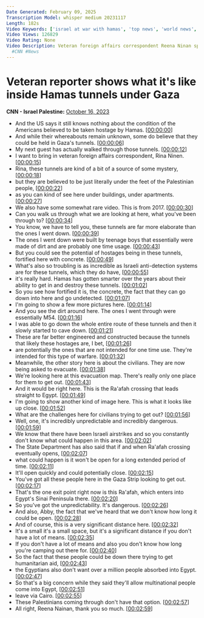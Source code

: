 ```yaml
---
Date Generated: February 09, 2025
Transcription Model: whisper medium 20231117
Length: 182s
Video Keywords: ['israel at war with hamas', 'top news', 'world news', 'abby phillip', 'gaza', 'tunnels', 'reena ninan']
Video Views: 126829
Video Rating: None
Video Description: Veteran foreign affairs correspondent Reena Ninan speaks with CNN's Abby Phillip about the Hamas-built tunnels underneath Gaza and the struggles for civilians to cross the only remaining open border crossing out of the region.
  #CNN #News
---
```


# Veteran reporter shows what it's like inside Hamas tunnels under Gaza
**CNN - Israel Palestine:** [October 16, 2023](https://www.youtube.com/watch?v=9LVVrfvv9BM)
*  And the US says it still knows nothing about the condition of the Americans believed to be taken hostage by Hamas. [[00:00:00](https://www.youtube.com/watch?v=9LVVrfvv9BM&t=0.0s)]
*  And while their whereabouts remain unknown, some do believe that they could be held in Gaza's tunnels. [[00:00:06](https://www.youtube.com/watch?v=9LVVrfvv9BM&t=6.44s)]
*  My next guest has actually walked through those tunnels. [[00:00:12](https://www.youtube.com/watch?v=9LVVrfvv9BM&t=12.08s)]
*  I want to bring in veteran foreign affairs correspondent, Rina Ninen. [[00:00:15](https://www.youtube.com/watch?v=9LVVrfvv9BM&t=15.120000000000001s)]
*  Rina, these tunnels are kind of a bit of a source of some mystery, [[00:00:18](https://www.youtube.com/watch?v=9LVVrfvv9BM&t=18.56s)]
*  but they are believed to be just literally under the feet of the Palestinian people, [[00:00:22](https://www.youtube.com/watch?v=9LVVrfvv9BM&t=22.8s)]
*  as you can kind of see here under buildings, under apartments. [[00:00:27](https://www.youtube.com/watch?v=9LVVrfvv9BM&t=27.52s)]
*  We also have some somewhat rare video. This is from 2017. [[00:00:30](https://www.youtube.com/watch?v=9LVVrfvv9BM&t=30.56s)]
*  Can you walk us through what we are looking at here, what you've been through to? [[00:00:34](https://www.youtube.com/watch?v=9LVVrfvv9BM&t=34.56s)]
*  You know, we have to tell you, these tunnels are far more elaborate than the ones I went down. [[00:00:39](https://www.youtube.com/watch?v=9LVVrfvv9BM&t=39.24s)]
*  The ones I went down were built by teenage boys that essentially were made of dirt and are probably one time usage. [[00:00:43](https://www.youtube.com/watch?v=9LVVrfvv9BM&t=43.04s)]
*  But you could see the potential of hostages being in these tunnels, fortified here with concrete. [[00:00:49](https://www.youtube.com/watch?v=9LVVrfvv9BM&t=49.04s)]
*  What's also so troubling is as incredible as Israeli anti-detection systems are for these tunnels, which they do have, [[00:00:55](https://www.youtube.com/watch?v=9LVVrfvv9BM&t=55.28s)]
*  it's really hard. Hamas has gotten smarter over the years about their ability to get in and destroy these tunnels. [[00:01:02](https://www.youtube.com/watch?v=9LVVrfvv9BM&t=62.040000000000006s)]
*  So you see how fortified it is, the concrete, the fact that they can go down into here and go undetected. [[00:01:07](https://www.youtube.com/watch?v=9LVVrfvv9BM&t=67.72s)]
*  I'm going to show a few more pictures here. [[00:01:14](https://www.youtube.com/watch?v=9LVVrfvv9BM&t=74.24000000000001s)]
*  And you see the dirt around here. The ones I went through were essentially M54. [[00:01:16](https://www.youtube.com/watch?v=9LVVrfvv9BM&t=76.36s)]
*  I was able to go down the whole entire route of these tunnels and then it slowly started to cave down. [[00:01:21](https://www.youtube.com/watch?v=9LVVrfvv9BM&t=81.36s)]
*  These are far better engineered and constructed because the tunnels that likely these hostages are, I bet, [[00:01:26](https://www.youtube.com/watch?v=9LVVrfvv9BM&t=86.6s)]
*  are potentially the ones that are not intended for one time use. They're intended for this type of warfare. [[00:01:32](https://www.youtube.com/watch?v=9LVVrfvv9BM&t=92.92s)]
*  Meanwhile, the other story here is about the civilians. They are now being asked to evacuate. [[00:01:38](https://www.youtube.com/watch?v=9LVVrfvv9BM&t=98.56s)]
*  We're looking here at this evacuation map. There's really only one place for them to get out. [[00:01:43](https://www.youtube.com/watch?v=9LVVrfvv9BM&t=103.96000000000001s)]
*  And it would be right here. This is the Ra'afah crossing that leads straight to Egypt. [[00:01:49](https://www.youtube.com/watch?v=9LVVrfvv9BM&t=109.04s)]
*  I'm going to show another kind of image here. This is what it looks like up close. [[00:01:52](https://www.youtube.com/watch?v=9LVVrfvv9BM&t=112.84s)]
*  What are the challenges here for civilians trying to get out? [[00:01:56](https://www.youtube.com/watch?v=9LVVrfvv9BM&t=116.84s)]
*  Well, one, it's incredibly unpredictable and incredibly dangerous. [[00:01:59](https://www.youtube.com/watch?v=9LVVrfvv9BM&t=119.32s)]
*  We know that there have been Israeli airstrikes and so you constantly don't know what could happen in this area. [[00:02:02](https://www.youtube.com/watch?v=9LVVrfvv9BM&t=122.52s)]
*  The State Department has also said that if and when Ra'afah crossing eventually opens, [[00:02:07](https://www.youtube.com/watch?v=9LVVrfvv9BM&t=127.68s)]
*  what could happen is it won't be open for a long extended period of time. [[00:02:11](https://www.youtube.com/watch?v=9LVVrfvv9BM&t=131.64s)]
*  It'll open quickly and could potentially close. [[00:02:15](https://www.youtube.com/watch?v=9LVVrfvv9BM&t=135.88000000000002s)]
*  You've got all these people here in the Gaza Strip looking to get out. [[00:02:17](https://www.youtube.com/watch?v=9LVVrfvv9BM&t=137.76000000000002s)]
*  That's the one exit point right now is this Ra'afah, which enters into Egypt's Sinai Peninsula there. [[00:02:20](https://www.youtube.com/watch?v=9LVVrfvv9BM&t=140.88000000000002s)]
*  So you've got the unpredictability. It's dangerous. [[00:02:26](https://www.youtube.com/watch?v=9LVVrfvv9BM&t=146.04000000000002s)]
*  And also, Abby, the fact that we've heard that we don't know how long it could be open. [[00:02:28](https://www.youtube.com/watch?v=9LVVrfvv9BM&t=148.88000000000002s)]
*  And of course, this is a very significant distance here. [[00:02:32](https://www.youtube.com/watch?v=9LVVrfvv9BM&t=152.76000000000002s)]
*  It's a small it's a small space, but it's a significant distance if you don't have a lot of means. [[00:02:35](https://www.youtube.com/watch?v=9LVVrfvv9BM&t=155.92000000000002s)]
*  If you don't have a lot of means and also you don't know how long you're camping out there for. [[00:02:40](https://www.youtube.com/watch?v=9LVVrfvv9BM&t=160.12s)]
*  So the fact that these people could be down there trying to get humanitarian aid, [[00:02:43](https://www.youtube.com/watch?v=9LVVrfvv9BM&t=163.76s)]
*  the Egyptians also don't want over a million people absorbed into Egypt. [[00:02:47](https://www.youtube.com/watch?v=9LVVrfvv9BM&t=167.16s)]
*  So that's a big concern while they said they'll allow multinational people come into Egypt, [[00:02:51](https://www.youtube.com/watch?v=9LVVrfvv9BM&t=171.52s)]
*  leave via Cairo. [[00:02:55](https://www.youtube.com/watch?v=9LVVrfvv9BM&t=175.8s)]
*  These Palestinians coming through don't have that option. [[00:02:57](https://www.youtube.com/watch?v=9LVVrfvv9BM&t=177.32s)]
*  All right, Reena Nainan, thank you so much. [[00:02:59](https://www.youtube.com/watch?v=9LVVrfvv9BM&t=179.44s)]
